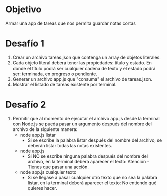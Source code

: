 # Objetivo
 Armar una app de tareas que nos permita guardar notas cortas 
 
 # Desafío 1
1. Crear un archivo tareas.json que contenga un array de objetos literales.
2. Cada objeto literal deberá tener las propiedades: titulo y estado. En donde el
título podrá ser cualquier cadena de texto y el estado podrá ser: terminada, en
progreso o pendiente.
3. Generar un archivo app.js que "consuma" el archivo de tareas.json. 
4. Mostrar el listado de tareas existente por terminal. 

# Desafío 2
1. Permitir que al momento de ejecutar el archivo app.js desde la terminal con
Node.js se pueda pasar un argumento después del nombre del archivo de la
siguiente manera:
    + node app.js listar
        + Si se escribe la palabra listar después del nombre del archivo, se
    deberán listar todas las notas existentes.
    + node app.js
        + Si NO se escribe ninguna palabra después del nombre del archivo,
    en la terminal deberá aparecer el texto: Atención - Tienes que
    pasar una acción.
    + node app.js cualquier texto
        + Si se llegase a pasar cualquier otro texto que no sea la palabra
    listar, en la terminal deberá aparecer el texto: No entiendo qué
    quieres hacer.

